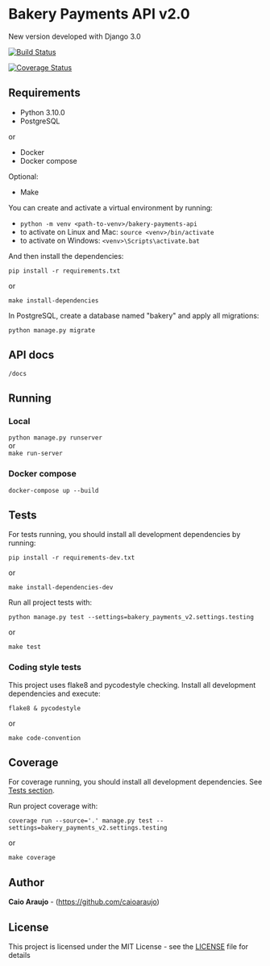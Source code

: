 # Bakery Payments API v2.0

New version developed with Django 3.0

[![Build Status](https://travis-ci.com/caioaraujo/bakery_payments_api_v2.svg?branch=master)](https://travis-ci.com/caioaraujo/bakery_payments_api_v2)

[![Coverage Status](https://coveralls.io/repos/github/caioaraujo/bakery_payments_api_v2/badge.svg?branch=master&kill_cache=1)](https://coveralls.io/github/caioaraujo/bakery_payments_api_v2?branch=master)

## Requirements

- Python 3.10.0
- PostgreSQL

or

- Docker
- Docker compose

Optional:

- Make

You can create and activate a virtual environment by running:

- `python -m venv <path-to-venv>/bakery-payments-api`
- to activate on Linux and Mac: `source <venv>/bin/activate`
- to activate on Windows: `<venv>\Scripts\activate.bat`

And then install the dependencies:

`pip install -r requirements.txt`

or

`make install-dependencies`

In PostgreSQL, create a database named "bakery" and apply all migrations:

`python manage.py migrate`

## API docs

`/docs`

## Running 

### Local

`python manage.py runserver`<br>
or<br>
`make run-server`

### Docker compose

`docker-compose up --build`

## Tests

For tests running, you should install all development dependencies by running:

`pip install -r requirements-dev.txt`

or

`make install-dependencies-dev`

Run all project tests with:

`python manage.py test --settings=bakery_payments_v2.settings.testing`

or

`make test`

### Coding style tests

This project uses flake8 and pycodestyle checking. Install all development dependencies and execute:

`flake8 & pycodestyle`

or

`make code-convention`

## Coverage

For coverage running, you should install all development dependencies. See [Tests section](#Tests).

Run project coverage with:

`coverage run --source='.' manage.py test --settings=bakery_payments_v2.settings.testing`

or

`make coverage`

## Author

**Caio Araujo** - (https://github.com/caioaraujo)

## License

This project is licensed under the MIT License - see the [LICENSE](LICENSE) file for details

